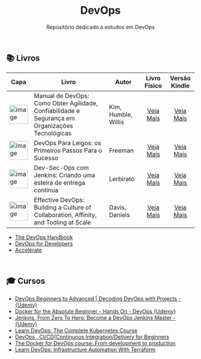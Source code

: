 <div align="center">
  
# DevOps

Repositório dedicado a estudos em DevOps

</div>

<br>

## 📚 Livros

| Capa | Livro | Autor | Livro Físico | Versão Kindle | 
| --- | --- | --- | :---: | :---: |
| <img src="https://m.media-amazon.com/images/I/61uelQAJ1SL._SL1000_.jpg" min-width="50px" width="50px" align="center" alt="image"> | Manual de DevOps: Como Obter Agilidade, Confiabilidade e Segurança em Organizações Tecnológicas | Kim, Humble, Willis | [Veja Mais](https://amzn.to/3ETTmbV) | [Veja Mais](https://amzn.to/3Xjk6ZD) |
| <img src="https://m.media-amazon.com/images/I/61kFq3MjIIL._SL1500_.jpg" min-width="50px" width="50px" align="center" alt="image"> | DevOps Para Leigos: os Primeiros Passos Para o Sucesso | Freeman | [Veja Mais](https://amzn.to/4iAUq31) | [Veja Mais](https://amzn.to/43gimnJ) |
| <img src="https://m.media-amazon.com/images/I/61B-Qw3uNUL._SL1500_.jpg" min-width="50px" width="50px" align="center" alt="image"> | Dev-Sec-Ops com Jenkins: Criando uma esteira de entrega contínua | Lerbirato | [Veja Mais](https://amzn.to/3Db35tG) | [Veja Mais](https://amzn.to/4ilkIpL) |
| <img src="https://m.media-amazon.com/images/I/91uRZwhpyTL._SL1500_.jpg" min-width="50px" width="50px" align="center" alt="image"> | Effective DevOps: Building a Culture of Collaboration, Affinity, and Tooling at Scale | Davis, Daniels | [Veja Mais](https://amzn.to/4bEG9zG) | [Veja Mais](https://amzn.to/3QURsdC) |


+ [The DevOps Handbook](https://www.amazon.com/DevOps-Handbook-World-Class-Reliability-Organizations/dp/1942788002?tag=javamysqlanta-20)
+ [DevOps for Developers](https://www.amazon.com/DevOps-Developers-Experts-Voice-Development/dp/1430245697?tag=javamysqlanta-20)
+ [Accelerate](https://www.amazon.com/Accelerate-Software-Performing-Technology-Organizations/dp/1942788339?tag=javamysqlanta-20)

<br>


## 🎓 Cursos

+ [DevOps Beginners to Advanced | Decoding DevOps with Projects - {Udemy}](https://www.udemy.com/course/decodingdevops/?ranMID=39197&ranEAID=JVFxdTr9V80&ranSiteID=JVFxdTr9V80-2WNECp80eE4fRlVsF0DYBg&LSNPUBID=JVFxdTr9V80&utm_source=aff-campaign&utm_medium=udemyads)
+ [Docker for the Absolute Beginner - Hands On - DevOps {Udemy}](https://www.udemy.com/course/learn-docker/?ranMID=39197&ranEAID=JVFxdTr9V80&ranSiteID=JVFxdTr9V80-tKGcijQTa7CYgUEhdXUTGg&LSNPUBID=JVFxdTr9V80&utm_source=aff-campaign&utm_medium=udemyads)
+ [Jenkins, From Zero To Hero: Become a DevOps Jenkins Master - {Udemy}](https://www.udemy.com/course/jenkins-from-zero-to-hero/?ranMID=39197&ranEAID=CuIbQrBnhiw&ranSiteID=CuIbQrBnhiw-tr24eFk6.j7ZUPGsTuUjsQ&utm_source=aff-campaign&LSNPUBID=CuIbQrBnhiw&utm_medium=udemyads)
+ [Learn DevOps: The Complete Kubernetes Course](https://www.udemy.com/course/learn-devops-the-complete-kubernetes-course/?ranMID=39197&ranEAID=CuIbQrBnhiw&ranSiteID=CuIbQrBnhiw-Wx3A.pydio6pQOSz9KIzcQ&LSNPUBID=CuIbQrBnhiw&utm_source=aff-campaign&utm_medium=udemyads)
+ [DevOps , CI/CD(Continuous Integration/Delivery for Beginners](https://www.udemy.com/course/ci-cd-devops/?ranMID=39197&ranEAID=JVFxdTr9V80&ranSiteID=JVFxdTr9V80-lIwHgC2F1IFASSem3esxOw&LSNPUBID=JVFxdTr9V80&utm_source=aff-campaign&utm_medium=udemyads)
+ [The Docker for DevOps course: From development to production](https://www.udemy.com/course/the-docker-for-devops-course-from-development-to-production/?LSNPUBID=JVFxdTr9V80&ranEAID=JVFxdTr9V80&ranMID=39197&ranSiteID=JVFxdTr9V80-ULlvwaIl.3et1kv9rnXAZA&utm_medium=udemyads&utm_source=aff-campaign)
+ [Learn DevOps: Infrastructure Automation With Terraform](https://www.udemy.com/course/learn-devops-infrastructure-automation-with-terraform/?LSNPUBID=JVFxdTr9V80&ranEAID=JVFxdTr9V80&ranMID=39197&ranSiteID=JVFxdTr9V80-tJJSNwuq5WxTESGw6VgbWA&utm_medium=udemyads&utm_source=aff-campaign)




